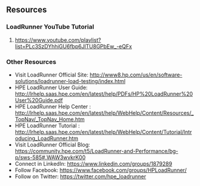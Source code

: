 ## Resources 

### LoadRunner YouTube Tutorial

1. https://www.youtube.com/playlist?list=PLc3SzDYhhiGU6fbp6JlTU8GPbEw_-eQFx

### Other Resources

- Visit LoadRunner Official Site: http://www8.hp.com/us/en/software-solutions/loadrunner-load-testing/index.html
- HPE LoadRunner User Guide: http://lrhelp.saas.hpe.com/en/latest/help/PDFs/HP%20LoadRunner%20User%20Guide.pdf
- HPE LoadRunner Help Center : http://lrhelp.saas.hpe.com/en/latest/help/WebHelp/Content/Resources/_TopNav/_TopNav_Home.htm
- HPE LoadRunner Tutorial : http://lrhelp.saas.hpe.com/en/latest/help/WebHelp/Content/Tutorial/Introducing_LoadRunner.htm
- Visit LoadRunner Official Blog: https://community.hpe.com/t5/LoadRunner-and-Performance/bg-p/sws-585#.WAW3wvkrK00
- Connect in LinkedIn: https://www.linkedin.com/groups/1879289
- Follow Facebook: https://www.facebook.com/groups/HPLoadRunner/
- Follow on Twitter: https://twitter.com/hpe_loadrunner
